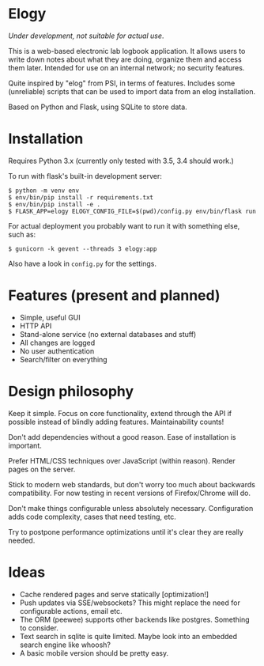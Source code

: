 Elogy
=====

*Under development, not suitable for actual use*.

This is a web-based electronic lab logbook application. It allows users to write down notes about what they are doing, organize them and access them later. Intended for use on an internal network; no security features.

Quite inspired by "elog" from PSI, in terms of features. Includes some (unreliable) scripts that can be used to import data from an elog installation.

Based on Python and Flask, using SQLite to store data.


Installation
============

Requires Python 3.x (currently only tested with 3.5, 3.4 should work.)

To run with flask's built-in development server:
```
$ python -m venv env
$ env/bin/pip install -r requirements.txt
$ env/bin/pip install -e .
$ FLASK_APP=elogy ELOGY_CONFIG_FILE=$(pwd)/config.py env/bin/flask run
```

For actual deployment you probably want to run it with something else, such as:
```
$ gunicorn -k gevent --threads 3 elogy:app
```

Also have a look in ```config.py``` for the settings.


Features (present and planned)
==============================

* Simple, useful GUI
* HTTP API
* Stand-alone service (no external databases and stuff)
* All changes are logged
* No user authentication
* Search/filter on everything


Design philosophy
=================

Keep it simple. Focus on core functionality, extend through the API if possible instead of blindly adding features. Maintainability counts!

Don't add dependencies without a good reason. Ease of installation is important.

Prefer HTML/CSS techniques over JavaScript (within reason). Render pages on the server.

Stick to modern web standards, but don't worry too much about backwards compatibility. For now testing in recent versions of Firefox/Chrome will do.

Don't make things configurable unless absolutely necessary. Configuration adds code complexity, cases that need testing, etc.

Try to postpone performance optimizations until it's clear they are really needed.


Ideas
=====

* Cache rendered pages and serve statically [optimization!]
* Push updates via SSE/websockets? This might replace the need for configurable actions, email etc.
* The ORM (peewee) supports other backends like postgres. Something to consider.
* Text search in sqlite is quite limited. Maybe look into an embedded search engine like whoosh?
* A basic mobile version should be pretty easy.
